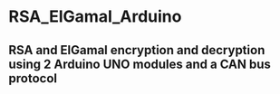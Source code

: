 # RSA_ElGamal_Arduino

## RSA and ElGamal encryption and decryption using 2 Arduino UNO modules and a CAN bus protocol
